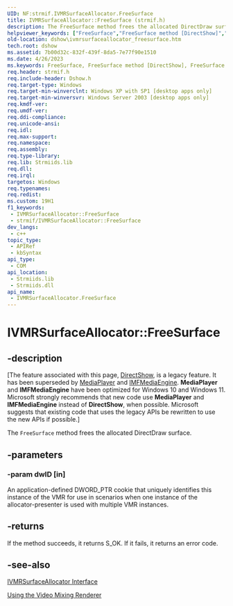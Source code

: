 ```yaml
---
UID: NF:strmif.IVMRSurfaceAllocator.FreeSurface
title: IVMRSurfaceAllocator::FreeSurface (strmif.h)
description: The FreeSurface method frees the allocated DirectDraw surface.
helpviewer_keywords: ["FreeSurface","FreeSurface method [DirectShow]","FreeSurface method [DirectShow]","IVMRSurfaceAllocator interface","IVMRSurfaceAllocator interface [DirectShow]","FreeSurface method","IVMRSurfaceAllocator.FreeSurface","IVMRSurfaceAllocator::FreeSurface","IVMRSurfaceAllocatorFreeSurface","dshow.ivmrsurfaceallocator_freesurface","strmif/IVMRSurfaceAllocator::FreeSurface"]
old-location: dshow\ivmrsurfaceallocator_freesurface.htm
tech.root: dshow
ms.assetid: 7b00d32c-832f-439f-8da5-7e77f90e1510
ms.date: 4/26/2023
ms.keywords: FreeSurface, FreeSurface method [DirectShow], FreeSurface method [DirectShow],IVMRSurfaceAllocator interface, IVMRSurfaceAllocator interface [DirectShow],FreeSurface method, IVMRSurfaceAllocator.FreeSurface, IVMRSurfaceAllocator::FreeSurface, IVMRSurfaceAllocatorFreeSurface, dshow.ivmrsurfaceallocator_freesurface, strmif/IVMRSurfaceAllocator::FreeSurface
req.header: strmif.h
req.include-header: Dshow.h
req.target-type: Windows
req.target-min-winverclnt: Windows XP with SP1 [desktop apps only]
req.target-min-winversvr: Windows Server 2003 [desktop apps only]
req.kmdf-ver: 
req.umdf-ver: 
req.ddi-compliance: 
req.unicode-ansi: 
req.idl: 
req.max-support: 
req.namespace: 
req.assembly: 
req.type-library: 
req.lib: Strmiids.lib
req.dll: 
req.irql: 
targetos: Windows
req.typenames: 
req.redist: 
ms.custom: 19H1
f1_keywords:
 - IVMRSurfaceAllocator::FreeSurface
 - strmif/IVMRSurfaceAllocator::FreeSurface
dev_langs:
 - c++
topic_type:
 - APIRef
 - kbSyntax
api_type:
 - COM
api_location:
 - Strmiids.lib
 - Strmiids.dll
api_name:
 - IVMRSurfaceAllocator.FreeSurface
---
```


# IVMRSurfaceAllocator::FreeSurface


## -description

\[The feature associated with this page, [DirectShow](/windows/win32/directshow/directshow), is a legacy feature. It has been superseded by [MediaPlayer](/uwp/api/Windows.Media.Playback.MediaPlayer) and [IMFMediaEngine](/windows/win32/api/mfmediaengine/nn-mfmediaengine-imfmediaengine). **MediaPlayer** and **IMFMediaEngine** have been optimized for Windows 10 and Windows 11. Microsoft strongly recommends that new code use **MediaPlayer** and **IMFMediaEngine** instead of **DirectShow**, when possible. Microsoft suggests that existing code that uses the legacy APIs be rewritten to use the new APIs if possible.\]

The <code>FreeSurface</code> method frees the allocated DirectDraw surface.

## -parameters

### -param dwID [in]

An application-defined DWORD_PTR cookie that uniquely identifies this instance of the VMR for use in scenarios when one instance of the allocator-presenter is used with multiple VMR instances.

## -returns

If the method succeeds, it returns S_OK. If it fails, it returns an error code.

## -see-also

<a href="/windows/desktop/api/strmif/nn-strmif-ivmrsurfaceallocator">IVMRSurfaceAllocator Interface</a>



<a href="/windows/desktop/DirectShow/using-the-video-mixing-renderer">Using the Video Mixing Renderer</a>